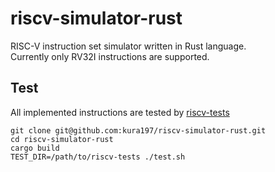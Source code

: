 # riscv-simulator-rust
RISC-V instruction set simulator written in Rust language.  
Currently only RV32I instructions are supported.  

## Test
All implemented instructions are tested by [riscv-tests](https://github.com/riscv/riscv-tests)  
```
git clone git@github.com:kura197/riscv-simulator-rust.git
cd riscv-simulator-rust
cargo build
TEST_DIR=/path/to/riscv-tests ./test.sh
```
